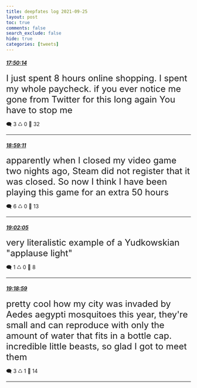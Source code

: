 ```yaml
---
title: deepfates log 2021-09-25
layout: post
toc: true
comments: false
search_exclude: false
hide: true
categories: [tweets]
---
```



#### <a href = "https://twitter.com/deepfates/status/1441912964034924546">*17:50:14*</a>

<font size="5">I just spent 8 hours online shopping. I spent my whole paycheck.   if you ever notice me gone from Twitter for this long again You have to stop me</font>



🗨️ 3 ♺ 0 🤍  32   

---
    
#### <a href = "https://twitter.com/deepfates/status/1441930314108993541">*18:59:11*</a>

<font size="5">apparently when I closed my video game two nights ago, Steam did not register that it was closed. So now I think I have been playing this game for an extra 50 hours</font>



🗨️ 6 ♺ 0 🤍  13   

---
    
#### <a href = "https://twitter.com/deepfates/status/1441931045260038145">*19:02:05*</a>

<font size="5">very literalistic example of a Yudkowskian "applause light"</font>



🗨️ 1 ♺ 0 🤍  8   

---
    
#### <a href = "https://twitter.com/deepfates/status/1441935298854670338">*19:18:59*</a>

<font size="5">pretty cool how my city was invaded by Aedes aegypti mosquitoes this year, they're small and can reproduce with only the amount of water that fits in a bottle cap. incredible little beasts, so glad I got to meet them</font>



🗨️ 3 ♺ 1 🤍  14   

---
    
            
